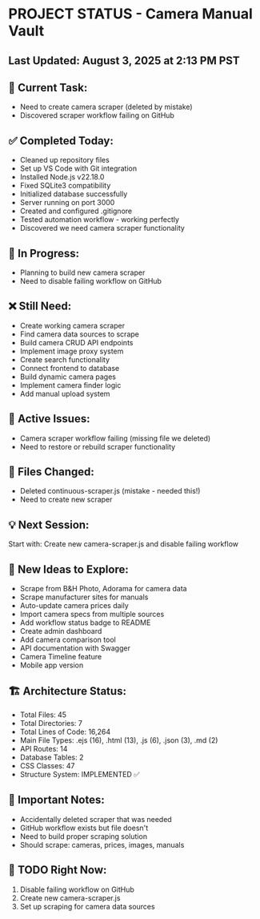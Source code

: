 # PROJECT STATUS - Camera Manual Vault


## Last Updated: August 3, 2025 at 2:13 PM PST

## 🎯 Current Task:
- Need to create camera scraper (deleted by mistake)
- Discovered scraper workflow failing on GitHub


## ✅ Completed Today:
- Cleaned up repository files
- Set up VS Code with Git integration
- Installed Node.js v22.18.0
- Fixed SQLite3 compatibility
- Initialized database successfully
- Server running on port 3000
- Created and configured .gitignore
- Tested automation workflow - working perfectly
- Discovered we need camera scraper functionality


## 🔄 In Progress:
- Planning to build new camera scraper
- Need to disable failing workflow on GitHub


## ❌ Still Need:
- Create working camera scraper
- Find camera data sources to scrape
- Build camera CRUD API endpoints
- Implement image proxy system
- Create search functionality
- Connect frontend to database
- Build dynamic camera pages
- Implement camera finder logic
- Add manual upload system


## 🐛 Active Issues:
- Camera scraper workflow failing (missing file we deleted)
- Need to restore or rebuild scraper functionality


## 📁 Files Changed:
- Deleted continuous-scraper.js (mistake - needed this!)
- Need to create new scraper


## 💡 Next Session:
Start with: Create new camera-scraper.js and disable failing workflow


## 🚀 New Ideas to Explore:
- Scrape from B&H Photo, Adorama for camera data
- Scrape manufacturer sites for manuals
- Auto-update camera prices daily
- Import camera specs from multiple sources
- Add workflow status badge to README
- Create admin dashboard
- Add camera comparison tool
- API documentation with Swagger
- Camera Timeline feature
- Mobile app version


## 🏗️ Architecture Status:
- Total Files: 45
- Total Directories: 7
- Total Lines of Code: 16,264
- Main File Types: .ejs (16), .html (13), .js (6), .json (3), .md (2)
- API Routes: 14
- Database Tables: 2
- CSS Classes: 47
- Structure System: IMPLEMENTED ✅

## 📝 Important Notes:
- Accidentally deleted scraper that was needed
- GitHub workflow exists but file doesn't
- Need to build proper scraping solution
- Should scrape: cameras, prices, images, manuals


## 🔧 TODO Right Now:
1. Disable failing workflow on GitHub
2. Create new camera-scraper.js
3. Set up scraping for camera data sources